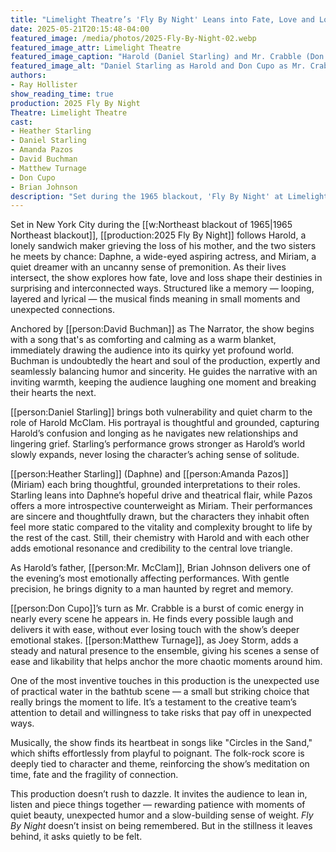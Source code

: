```yaml
---
title: "Limelight Theatre’s 'Fly By Night' Leans into Fate, Love and Loss"
date: 2025-05-21T20:15:48-04:00
featured_image: /media/photos/2025-Fly-By-Night-02.webp
featured_image_attr: Limelight Theatre
featured_image_caption: "Harold (Daniel Starling) and Mr. Crabble (Don Cupo) man the sandwich stand with deadpan resolve — two men serving up existential dread on rye — with a side of ennui."
featured_image_alt: "Daniel Starling as Harold and Don Cupo as Mr. Crabble stand behind a sandwich cart under a glowing sign that reads 'SANDWICHES SANDWICHES,' both wearing flat expressions"
authors: 
- Ray Hollister
show_reading_time: true
production: 2025 Fly By Night
Theatre: Limelight Theatre
cast: 
- Heather Starling
- Daniel Starling
- Amanda Pazos
- David Buchman
- Matthew Turnage
- Don Cupo
- Brian Johnson
description: "Set during the 1965 blackout, 'Fly By Night' at Limelight is a subtle, time-bending story of connection, grief and unexpected magic."
---
```

Set in New York City during the [[w:Northeast blackout of 1965|1965 Northeast blackout]], [[production:2025 Fly By Night]] follows Harold, a lonely sandwich maker grieving the loss of his mother, and the two sisters he meets by chance: Daphne, a wide-eyed aspiring actress, and Miriam, a quiet dreamer with an uncanny sense of premonition. As their lives intersect, the show explores how fate, love and loss shape their destinies in surprising and interconnected ways. Structured like a memory — looping, layered and lyrical — the musical finds meaning in small moments and unexpected connections.

Anchored by [[person:David Buchman]] as The Narrator, the show begins with a song that's as comforting and calming as a warm blanket, immediately drawing the audience into its quirky yet profound world. Buchman is undoubtedly the heart and soul of the production, expertly and seamlessly balancing humor and sincerity. He guides the narrative with an inviting warmth, keeping the audience laughing one moment and breaking their hearts the next.

[[person:Daniel Starling]] brings both vulnerability and quiet charm to the role of Harold McClam. His portrayal is thoughtful and grounded, capturing Harold’s confusion and longing as he navigates new relationships and lingering grief. Starling’s performance grows stronger as Harold’s world slowly expands, never losing the character’s aching sense of solitude.

[[person:Heather Starling]] (Daphne) and [[person:Amanda Pazos]] (Miriam) each bring thoughtful, grounded interpretations to their roles. Starling leans into Daphne’s hopeful drive and theatrical flair, while Pazos offers a more introspective counterweight as Miriam. Their performances are sincere and thoughtfully drawn, but the characters they inhabit often feel more static compared to the vitality and complexity brought to life by the rest of the cast. Still, their chemistry with Harold and with each other adds emotional resonance and credibility to the central love triangle.

As Harold’s father, [[person:Mr. McClam]], Brian Johnson delivers one of the evening’s most emotionally affecting performances. With gentle precision, he brings dignity to a man haunted by regret and memory. 

[[person:Don Cupo]]’s turn as Mr. Crabble is a burst of comic energy in nearly every scene he appears in. He finds every possible laugh and delivers it with ease, without ever losing touch with the show’s deeper emotional stakes. [[person:Matthew Turnage]], as Joey Storm, adds a steady and natural presence to the ensemble, giving his scenes a sense of ease and likability that helps anchor the more chaotic moments around him.

One of the most inventive touches in this production is the unexpected use of practical water in the bathtub scene — a small but striking choice that really brings the moment to life. It’s a testament to the creative team’s attention to detail and willingness to take risks that pay off in unexpected ways.

Musically, the show finds its heartbeat in songs like "Circles in the Sand," which shifts effortlessly from playful to poignant. The folk-rock score is deeply tied to character and theme, reinforcing the show’s meditation on time, fate and the fragility of connection.

This production doesn’t rush to dazzle. It invites the audience to lean in, listen and piece things together — rewarding patience with moments of quiet beauty, unexpected humor and a slow-building sense of weight. *Fly By Night* doesn’t insist on being remembered. But in the stillness it leaves behind, it asks quietly to be felt.